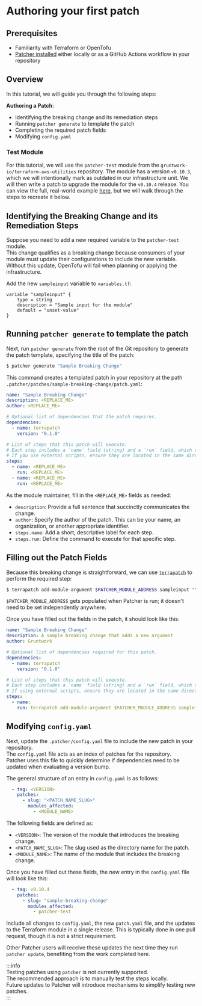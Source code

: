 # Authoring your first patch

## Prerequisites
* Familiarity with Terraform or OpenTofu  
* [Patcher installed](/2.0/docs/patcher/installation/) either locally or as a GitHub Actions workflow in your repository  


## Overview

In this tutorial, we will guide you through the following steps:  

**Authoring a Patch**:
* Identifying the breaking change and its remediation steps  
* Running `patcher generate` to template the patch  
* Completing the required patch fields  
* Modifying `config.yaml`  


### Test Module

For this tutorial, we will use the `patcher-test` module from the `gruntwork-io/terraform-aws-utilities` repository. The module has a version `v0.10.3`, which we will intentionally mark as outdated in our infrastructure unit. We will then write a patch to upgrade the module for the `v0.10.4` release. You can view the full, real-world example [here](https://github.com/gruntwork-io/terraform-aws-utilities/pull/102/), but we will walk through the steps to recreate it below.  

## Identifying the Breaking Change and its Remediation Steps

Suppose you need to add a new required variable to the `patcher-test` module.  
This change qualifies as a breaking change because consumers of your module must update their configurations to include the new variable. Without this update, OpenTofu will fail when planning or applying the infrastructure.  

<!-- spell-checker: disable -->
Add the new `sampleinput` variable to `variables.tf`:

```hcl title="$$DIRECTORY$$/variables.tf"
variable "sampleinput" {
    type = string
    description = "Sample input for the module"
    default = "unset-value"
}
```
<!-- spell-checker: enable -->

## Running `patcher generate` to template the patch

Next, run `patcher generate` from the root of the Git repository to generate the patch template, specifying the title of the patch:  

```bash
$ patcher generate "Sample Breaking Change"
```

This command creates a templated patch in your repository at the path `.patcher/patches/sample-breaking-change/patch.yaml`:  

```yaml title=".patcher/patches/sample-breaking-change/patch.yaml"
name: "Sample Breaking Change"
description: <REPLACE_ME>
author: <REPLACE_ME>

# Optional list of dependencies that the patch requires.
dependencies:
  - name: terrapatch
    version: "0.1.0"

# List of steps that this patch will execute.  
# Each step includes a `name` field (string) and a `run` field, which can specify either an OS command or an external script to execute.  
# If you use external scripts, ensure they are located in the same directory as the `patch.yaml` file.  
steps:
  - name: <REPLACE_ME>
    run: <REPLACE_ME>
  - name: <REPLACE_ME>
    run: <REPLACE_ME>
```
As the module maintainer, fill in the `<REPLACE_ME>` fields as needed:  
* `description`: Provide a full sentence that succinctly communicates the change.  
* `author`: Specify the author of the patch. This can be your name, an organization, or another appropriate identifier.  
* `steps.name`: Add a short, descriptive label for each step.  
* `steps.run`: Define the command to execute for that specific step.  

## Filling out the Patch Fields

Because this breaking change is straightforward, we can use [`terrapatch`](https://github.com/gruntwork-io/terrapatch) to perform the required step:  

<!-- spell-checker: disable -->
```bash
$ terrapatch add-module-argument $PATCHER_MODULE_ADDRESS sampleinput "\"samplevalue\""
```
<!-- spell-checker: enable -->

`$PATCHER_MODULE_ADDRESS` gets populated when Patcher is run; it doesn't need to be set independently anywhere. 

Once you have filled out the fields in the patch, it should look like this:  

<!-- spell-checker: disable -->
```yaml
name: "Sample Breaking Change"
description: A sample breaking change that adds a new argument
author: Gruntwork

# Optional list of dependencies required for this patch.  
dependencies:  
  - name: terrapatch  
    version: "0.1.0"  

# List of steps that this patch will execute.  
# Each step includes a `name` field (string) and a `run` field, which can specify either an OS command or an external script.  
# If using external scripts, ensure they are located in the same directory as the `patch.yaml` file.  
steps: 
  - name:
    run: terrapatch add-module-argument $PATCHER_MODULE_ADDRESS sampleinput "\"samplevalue\""
```
<!-- spell-checker: enable -->

## Modifying `config.yaml`

Next, update the `.patcher/config.yaml` file to include the new patch in your repository.  
The `config.yaml` file acts as an index of patches for the repository.  
Patcher uses this file to quickly determine if dependencies need to be updated when evaluating a version bump.  

The general structure of an entry in `config.yaml` is as follows:  

```yaml
  - tag: <VERSION>
    patches:
      - slug: "<PATCH_NAME_SLUG>"
        modules_affected:
          - <MODULE_NAME>
```

The following fields are defined as:  
* `<VERSION>`: The version of the module that introduces the breaking change.  
* `<PATCH_NAME_SLUG>`: The slug used as the directory name for the patch.  
* `<MODULE_NAME>`: The name of the module that includes the breaking change.  

Once you have filled out these fields, the new entry in the `config.yaml` file will look like this:  

```yaml
  - tag: v0.10.4
    patches:
      - slug: "sample-breaking-change"
        modules_affected:
          - patcher-test
```

Include all changes to `config.yaml`, the new `patch.yaml` file, and the updates to the Terraform module in a single release. This is typically done in one pull request, though it is not a strict requirement.  

Other Patcher users will receive these updates the next time they run `patcher update`, benefiting from the work completed here.  

:::info  
Testing patches using `patcher` is not currently supported.  
The recommended approach is to manually test the steps locally.  
Future updates to Patcher will introduce mechanisms to simplify testing new patches.  
:::  
